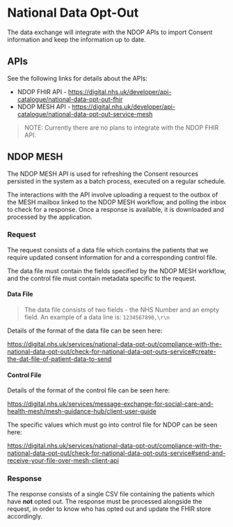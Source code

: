 # National Data Opt-Out

The data exchange will integrate with the NDOP APIs to import Consent information and keep the information up to date.

## APIs

See the following links for details about the APIs:

* NDOP FHIR API - <https://digital.nhs.uk/developer/api-catalogue/national-data-opt-out-fhir>
* NDOP MESH API - <https://digital.nhs.uk/developer/api-catalogue/national-data-opt-out-service-mesh>

> NOTE: Currently there are no plans to integrate with the NDOP FHIR API.

## NDOP MESH

The NDOP MESH API is used for refreshing the Consent resources persisted in the system as a batch process, executed on a regular schedule.

The interactions with the API involve uploading a request to the outbox of the MESH mailbox linked to the NDOP MESH workflow, and
polling the inbox to check for a response. Once a response is available, it is downloaded and processed by the application.

### Request

The request consists of a data file which contains the patients that we require updated consent information for and a corresponding control file.

The data file must contain the fields
specified by the NDOP MESH workflow, and the control file must contain metadata specific to the request.

#### Data File

> The data file consists of two fields - the NHS Number and an empty field. An example of a data line is: `1234567890,\r\n`

Details of the format of the data file can be seen here:

<https://digital.nhs.uk/services/national-data-opt-out/compliance-with-the-national-data-opt-out/check-for-national-data-opt-outs-service#create-the-dat-file-of-patient-data-to-send>

#### Control File

Details of the format of the control file can be seen here:

<https://digital.nhs.uk/services/message-exchange-for-social-care-and-health-mesh/mesh-guidance-hub/client-user-guide>

The specific values which must go into control file for NDOP can be seen here:

<https://digital.nhs.uk/services/national-data-opt-out/compliance-with-the-national-data-opt-out/check-for-national-data-opt-outs-service#send-and-receive-your-file-over-mesh-client-api>

### Response

The response consists of a single CSV file containing the patients which have **not** opted out. The response must be processed alongside the request, in order to know who has opted out and update the FHIR store accordingly.
